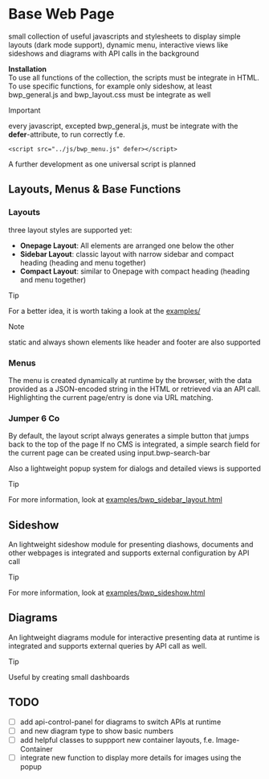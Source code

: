 # Base Web Page

small collection of useful javascripts and stylesheets to display simple layouts (dark mode support), dynamic menu, interactive views like sideshows and diagrams with API calls in the background

**Installation**<br>
To use all functions of the collection, the scripts must be integrate in HTML.<br>
To use specific functions, for example only sideshow, at least bwp_general.js and bwp_layout.css must be integrate as well

> [!IMPORTANT]
> every javascript, excepted bwp_general.js, must be integrate with the **defer**-attribute, to run correctly f.e.<br>
>```
><script src="../js/bwp_menu.js" defer></script>
>```

A further development as one universal script is planned

## Layouts, Menus & Base Functions

### Layouts

three layout styles are supported yet:
- **Onepage Layout**: All elements are arranged one below the other
- **Sidebar Layout**: classic layout with narrow sidebar and compact heading (heading and menu together)
- **Compact Layout**: similar to Onepage with compact heading (heading and menu together)

> [!TIP]
> For a better idea, it is worth taking a look at the [examples/](examples/)

> [!NOTE]
> static and always shown elements like header and footer are also supported

### Menus

The menu is created dynamically at runtime by the browser, with the data provided as a JSON-encoded string in the HTML or retrieved via an API call. Highlighting the current page/entry is done via URL matching.

### Jumper 6 Co

By default, the layout script always generates a simple button that jumps back to the top of the page
If no CMS is integrated, a simple search field for the current page can be created using input.bwp-search-bar

Also a lightweight popup system for dialogs and detailed views is supported

> [!TIP]
> For more information, look at [examples/bwp_sidebar_layout.html](examples/bwp_sidebar_layout.html)

## Sideshow

An lightweight sideshow module for presenting diashows, documents and other webpages is integrated and supports external configuration by API call

> [!TIP]
> For more information, look at [examples/bwp_sideshow.html](examples/bwp_sideshow.html)

## Diagrams

An lightweight diagrams module for interactive presenting data at runtime is integrated and supports external queries by API call as well.

> [!TIP]
> Useful by creating small dashboards

## TODO

- [ ] add api-control-panel for diagrams to switch APIs at runtime
- [ ] and new diagram type to show basic numbers
- [ ] add helpful classes to suppport new container layouts, f.e. Image-Container
- [ ] integrate new function to display more details for images using the popup
